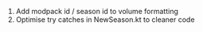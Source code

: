 1. Add modpack id / season id to volume formatting
2. Optimise try catches in NewSeason.kt to cleaner code
